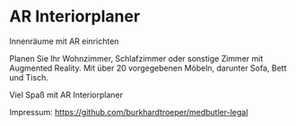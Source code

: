 # AR Interiorplaner
Innenräume mit AR einrichten

Planen Sie Ihr Wohnzimmer, Schlafzimmer oder sonstige Zimmer mit Augmented Reality. Mit über 20 vorgegebenen Möbeln, darunter Sofa, Bett und Tisch.

Viel Spaß mit AR Interiorplaner

Impressum: https://github.com/burkhardtroeper/medbutler-legal
